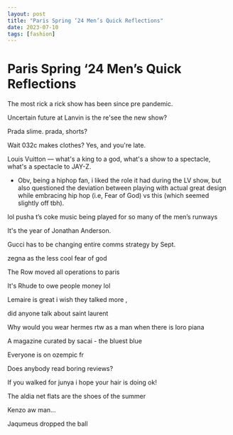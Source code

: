 ```yaml
---
layout: post
title: "Paris Spring ‘24 Men’s Quick Reflections"
date: 2023-07-10
tags: [fashion]
---
```


# Paris Spring ‘24 Men’s Quick Reflections

The most rick a rick show has been since pre pandemic. 

Uncertain future at Lanvin is the re'see the new show? 

Prada slime. prada, shorts?

Wait 032c makes clothes? Yes, and you're late. 

Louis Vuitton — what's a king to a god, what's a show to a spectacle, what's a spectacle to JAY-Z. 

- Obv, being a hiphop fan, i liked the role it had during the LV show, but also questioned the deviation between playing with actual great design while embracing hip hop (i.e, Fear of God) vs this (which seemed slightly off tbh).

lol pusha t’s coke music being played for so many of the men’s runways 

It's the year of Jonathan Anderson. 

Gucci has to be changing entire comms strategy by Sept. 

zegna as the less cool fear of god 

The Row moved all operations to paris 

It's Rhude to owe people money lol

Lemaire is great i wish they talked more ,

did anyone talk about saint laurent 

Why would you wear hermes rtw as a man when there is loro piana 

A magazine curated by sacai - the bluest blue 

Everyone is on ozempic fr 

Does anybody read boring reviews? 

If you walked for junya i hope your hair is doing ok! 

The aldia net flats are the shoes of the summer 

Kenzo aw man… 

Jaqumeus dropped the ball
